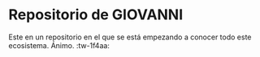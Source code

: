 # Repositorio de **GIOVANNI**
Este en un repositorio en el que se está empezando a conocer todo este ecosistema.
Ánimo. :tw-1f4aa:
